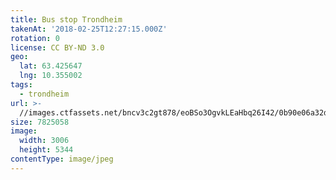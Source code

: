 ```yaml
---
title: Bus stop Trondheim
takenAt: '2018-02-25T12:27:15.000Z'
rotation: 0
license: CC BY-ND 3.0
geo:
  lat: 63.425647
  lng: 10.355002
tags:
  - trondheim
url: >-
  //images.ctfassets.net/bncv3c2gt878/eoBSo3OgvkLEaHbq26I42/0b90e06a32d0dbb93d8d4c95cf8d56b9/bus-stop-trondheim_40611260561_o
size: 7825058
image:
  width: 3006
  height: 5344
contentType: image/jpeg
---
```


